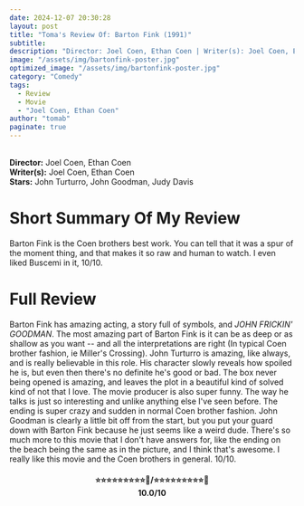```yaml
---
date: 2024-12-07 20:30:28
layout: post
title: "Toma's Review Of: Barton Fink (1991)"
subtitle:
description: "Director: Joel Coen, Ethan Coen | Writer(s): Joel Coen, Ethan Coen | Stars: John Turturro, John Goodman, Judy Davis. In the wake of his early but undeniable theatrical success in Broadway, the idealistic author of the proletariat and self-pitying 1940s New York playwright, Barton Fink, finds himself lured to dazzling Hollywood to write scripts for eccentric Jack Lipnick's Capitol Pictures. But, instead of writing a story pivoting around the common man, Fink's first screenplay turns out to be a Wallace Beery wrestling movie, and, before he knows it, he develops a severe case of writer's block. Now, holed up in the seedy, run-down Hotel Earle, before his silent Underwood typewriter, Barton comes to realise that his only hope to meet the deadline is to take inspiration from the burly insurance salesman living next door, Charlie Meadows, and the unassuming secretary, Audrey Taylor. In the meantime, the suffocating stranglehold of artistic bankruptcy tightens. Does self-destructive Barton Fink have the stomach for confronting Hollywood's bitter reality?"
image: "/assets/img/bartonfink-poster.jpg"
optimized_image: "/assets/img/bartonfink-poster.jpg"
category: "Comedy"
tags:
  - Review
  - Movie
  - "Joel Coen, Ethan Coen"
author: "tomab"
paginate: true
---
```


<br><strong>Director:</strong> Joel Coen, Ethan Coen<br><strong>Writer(s):</strong> Joel Coen, Ethan Coen<br><strong>Stars:</strong> John Turturro, John Goodman, Judy Davis

# Short Summary Of My Review

Barton Fink is the Coen brothers best work. You can tell that it was a spur of the moment thing, and that makes it so raw and human to watch. I even liked Buscemi in it, 10/10.

# Full Review

Barton Fink has amazing acting, a story full of symbols, and *JOHN FRICKIN' GOODMAN*. The most amazing part of Barton Fink is it can be as deep or as shallow as you want -- and all the interpretations are right (In typical Coen brother fashion, ie Miller's Crossing). John Turturro is amazing, like always, and is really believable in this role. His character slowly reveals how spoiled he is, but even then there's no definite he's good or bad. The box never being opened is amazing, and leaves the plot in a beautiful kind of solved kind of not that I love. The movie producer is also super funny. The way he talks is just so interesting and unlike anything else I've seen before. The ending is super crazy and sudden in normal Coen brother fashion. John Goodman is clearly a little bit off from the start, but you put your guard down with Barton Fink because he just seems like a weird dude. There's so much more to this movie that I don't have answers for, like the ending on the beach being the same as in the picture, and I think that's awesome. I really like this movie and the Coen brothers in general. 10/10.

<h4 style="text-align:center;"> ⭐⭐⭐⭐⭐⭐⭐⭐⭐🌟/⭐⭐⭐⭐⭐⭐⭐⭐⭐🌟<br>10.0/10</h4>